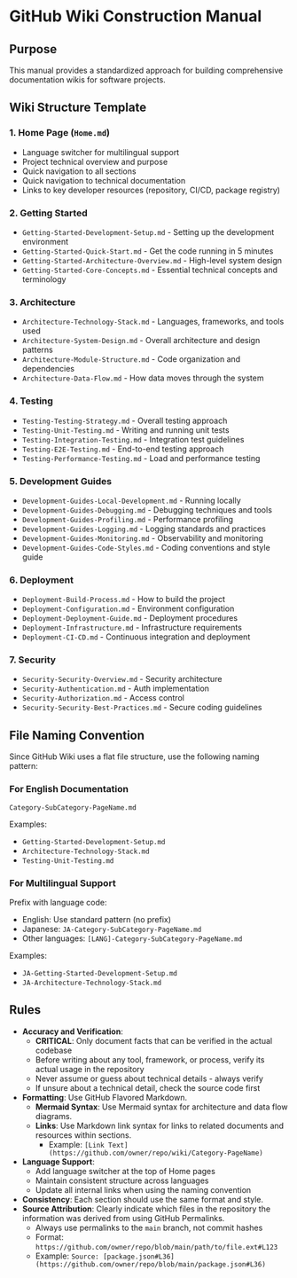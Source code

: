 # GitHub Wiki Construction Manual

## Purpose
This manual provides a standardized approach for building comprehensive documentation wikis for software projects.

## Wiki Structure Template

### 1. Home Page (`Home.md`)
- Language switcher for multilingual support
- Project technical overview and purpose
- Quick navigation to all sections
- Quick navigation to technical documentation
- Links to key developer resources (repository, CI/CD, package registry)

### 2. Getting Started
- `Getting-Started-Development-Setup.md` - Setting up the development environment
- `Getting-Started-Quick-Start.md` - Get the code running in 5 minutes
- `Getting-Started-Architecture-Overview.md` - High-level system design
  <!-- Use Mermaid syntax for visual representation -->
- `Getting-Started-Core-Concepts.md` - Essential technical concepts and terminology

### 3. Architecture
- `Architecture-Technology-Stack.md` - Languages, frameworks, and tools used
- `Architecture-System-Design.md` - Overall architecture and design patterns
- `Architecture-Module-Structure.md` - Code organization and dependencies
  <!-- Use Mermaid syntax for visual representation -->
- `Architecture-Data-Flow.md` - How data moves through the system
  <!-- Use Mermaid syntax for visual representation -->

### 4. Testing
<!-- Skip items that don't exist -->
- `Testing-Testing-Strategy.md` - Overall testing approach
- `Testing-Unit-Testing.md` - Writing and running unit tests
- `Testing-Integration-Testing.md` - Integration test guidelines
- `Testing-E2E-Testing.md` - End-to-end testing approach
- `Testing-Performance-Testing.md` - Load and performance testing

### 5. Development Guides
<!-- Skip items that don't exist -->
- `Development-Guides-Local-Development.md` - Running locally
- `Development-Guides-Debugging.md` - Debugging techniques and tools
- `Development-Guides-Profiling.md` - Performance profiling
- `Development-Guides-Logging.md` - Logging standards and practices
- `Development-Guides-Monitoring.md` - Observability and monitoring
- `Development-Guides-Code-Styles.md` - Coding conventions and style guide

### 6. Deployment
<!-- Skip items that don't exist -->
- `Deployment-Build-Process.md` - How to build the project
- `Deployment-Configuration.md` - Environment configuration
- `Deployment-Deployment-Guide.md` - Deployment procedures
- `Deployment-Infrastructure.md` - Infrastructure requirements
- `Deployment-CI-CD.md` - Continuous integration and deployment

### 7. Security
<!-- Skip items that don't exist -->
- `Security-Security-Overview.md` - Security architecture
- `Security-Authentication.md` - Auth implementation
- `Security-Authorization.md` - Access control
- `Security-Security-Best-Practices.md` - Secure coding guidelines

## File Naming Convention

Since GitHub Wiki uses a flat file structure, use the following naming pattern:

### For English Documentation
`Category-SubCategory-PageName.md`

Examples:
- `Getting-Started-Development-Setup.md`
- `Architecture-Technology-Stack.md`
- `Testing-Unit-Testing.md`

### For Multilingual Support
Prefix with language code:
- English: Use standard pattern (no prefix)
- Japanese: `JA-Category-SubCategory-PageName.md`
- Other languages: `[LANG]-Category-SubCategory-PageName.md`

Examples:
- `JA-Getting-Started-Development-Setup.md`
- `JA-Architecture-Technology-Stack.md`

## Rules

- **Accuracy and Verification**:
  - **CRITICAL**: Only document facts that can be verified in the actual codebase
  - Before writing about any tool, framework, or process, verify its actual usage in the repository
  - Never assume or guess about technical details - always verify
  - If unsure about a technical detail, check the source code first
- **Formatting**: Use GitHub Flavored Markdown.
  - **Mermaid Syntax**: Use Mermaid syntax for architecture and data flow diagrams.
  - **Links**: Use Markdown link syntax for links to related documents and resources within sections.
    - Example: `[Link Text](https://github.com/owner/repo/wiki/Category-PageName)`
- **Language Support**:
  - Add language switcher at the top of Home pages
  - Maintain consistent structure across languages
  - Update all internal links when using the naming convention
- **Consistency**: Each section should use the same format and style.
- **Source Attribution**: Clearly indicate which files in the repository the information was derived from using GitHub Permalinks.
  - Always use permalinks to the `main` branch, not commit hashes
  - Format: `https://github.com/owner/repo/blob/main/path/to/file.ext#L123`
  - Example: `Source: [package.json#L36](https://github.com/owner/repo/blob/main/package.json#L36)`